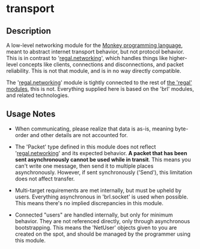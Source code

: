# transport

## Description

A low-level networking module for the [Monkey programming language](https://github.com/blitz-research/monkey), meant to abstract internet transport behavior, but not protocol behavior. This is in contrast to '[regal.networking](https://github.com/Regal-Internet-Brothers/networking)', which handles things like higher-level concepts like clients, connections and disconnections, and packet reliability. This is not that module, and is in no way directly compatible.

The '[regal.networking](https://github.com/Regal-Internet-Brothers/networking)' module is tightly connected to the rest of [the 'regal' modules](https://github.com/Regal-Internet-Brothers/regal-modules), this is not. Everything supplied here is based on the 'brl' modules, and related technologies.

## Usage Notes

* When communicating, please realize that data is as-is, meaning byte-order and other details are not accounted for.

* The 'Packet' type defined in this module does not reflect '[regal.networking](https://github.com/Regal-Internet-Brothers/networking)' and its expected behavior. **A packet that has been sent asynchronously cannot be used while in transit**. This means you can't write one message, then send it to multiple places asynchronously. However, if sent synchronously ('Send'), this limitation does not affect transfer.

* Multi-target requirements are met internally, but must be upheld by users. Everything asynchronous in 'brl.socket' is used when possible. This means there's no implied discrepancies in this module.

* Connected "users" are handled internally, but only for minimum behavior. They are not referenced directly, only through asynchronous bootstrapping. This means the 'NetUser' objects given to you are created on the spot, and should be managed by the programmer using this module.
